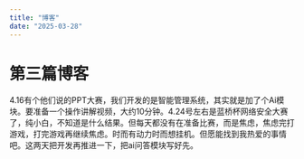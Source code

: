 ```yaml
---
title: "博客"
date: "2025-03-28"
--- 
```


# 第三篇博客
4.16有个他们说的PPT大赛，我们开发的是智能管理系统，其实就是加了个Ai模块。要准备一个操作讲解视频，大约10分钟。4.24号左右是蓝桥杯网络安全大赛了，纯小白，不知道是什么结果。但每天都没有在准备比赛，而是焦虑，焦虑完打游戏，打完游戏再继续焦虑。时而有动力时而想挂机。但愿能找到我热爱的事情吧。这两天把开发再推进一下，把ai问答模块写好先。
